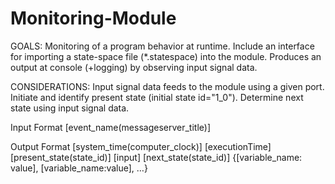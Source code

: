 # Monitoring-Module
GOALS: 
Monitoring of a program behavior at runtime.
Include an interface for importing a state-space file (*.statespace) into the module.
Produces an output at console (+logging) by observing input signal data.

CONSIDERATIONS:
Input signal data feeds to the module using a given port.
Initiate and identify present state (initial state id="1_0").
Determine next state using input signal data.

Input Format
[event_name(messageserver_title)]

Output Format
[system_time(computer_clock)] [executionTime] [present_state(state_id)] [input] [next_state(state_id)] {[variable_name: value], [variable_name:value], …}
